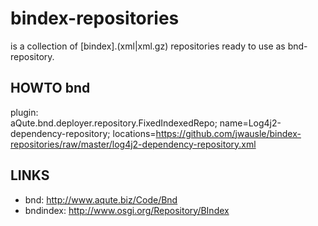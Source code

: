 bindex-repositories
===================

is a collection of [bindex].(xml|xml.gz) repositories ready to use as bnd-repository.

## HOWTO bnd

plugin: \
 aQute.bnd.deployer.repository.FixedIndexedRepo; name=Log4j2-dependency-repository; locations=https://github.com/jwausle/bindex-repositories/raw/master/log4j2-dependency-repository.xml
 
## LINKS
- bnd: http://www.aqute.biz/Code/Bnd
- bndindex: http://www.osgi.org/Repository/BIndex

